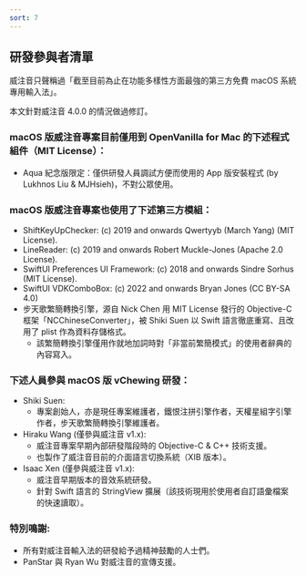 ```yaml
---
sort: 7
---
```

## 研發參與者清單

威注音只聲稱過「截至目前為止在功能多樣性方面最強的第三方免費 macOS 系統專用輸入法」。

本文針對威注音 4.0.0 的情況做過修訂。

### macOS 版威注音專案目前僅用到 OpenVanilla for Mac 的下述程式組件（MIT License）：

- Aqua 紀念版限定：僅供研發人員調試方便而使用的 App 版安裝程式 (by Lukhnos Liu & MJHsieh)，不對公眾使用。

### macOS 版威注音專案也使用了下述第三方模組：

- ShiftKeyUpChecker: (c) 2019 and onwards Qwertyyb (March Yang) (MIT License).
- LineReader: (c) 2019 and onwards Robert Muckle-Jones (Apache 2.0 License).
- SwiftUI Preferences UI Framework: (c) 2018 and onwards Sindre Sorhus (MIT License).
- SwiftUI VDKComboBox: (c) 2022 and onwards Bryan Jones (CC BY-SA 4.0)
- 步天歌繁簡轉換引擎，源自 Nick Chen 用 MIT License 發行的 Objective-C 框架「NCChineseConverter」，被 Shiki Suen 以 Swift 語言徹底重寫、且改用了 plist 作為資料存儲格式。
    - 該繁簡轉換引擎僅用作就地加詞時對「非當前繁簡模式」的使用者辭典的內容寫入。

### 下述人員參與 macOS 版 vChewing 研發：

- Shiki Suen:
  - 專案創始人，亦是現任專案維護者，鐵恨注拼引擎作者，天權星組字引擎作者，步天歌繁簡轉換引擎維護者。
- Hiraku Wang (僅參與威注音 v1.x):
  - 威注音專案早期內部研發階段時的 Objective-C & C++ 技術支援。
  - 也製作了威注音目前的介面語言切換系統（XIB 版本）。
- Isaac Xen (僅參與威注音 v1.x):
  - 威注音早期版本的音效系統研發。
  - 針對 Swift 語言的 StringView 擴展（該技術現用於使用者自訂語彙檔案的快速讀取）。

### 特別鳴謝:

- 所有對威注音輸入法的研發給予過精神鼓勵的人士們。
- PanStar 與 Ryan Wu 對威注音的宣傳支援。
